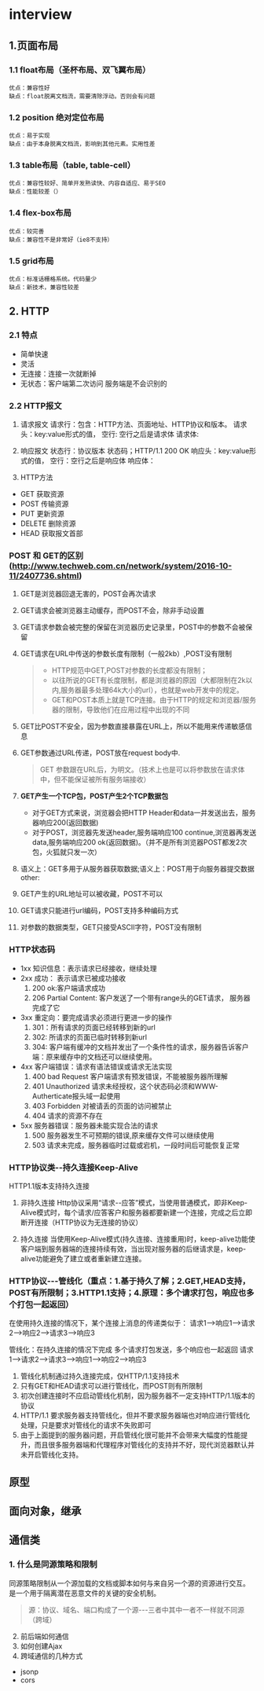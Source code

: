 # interview
## 1.页面布局
  ### 1.1 float布局（圣杯布局、双飞翼布局）
    优点：兼容性好
    缺点：float脱离文档流，需要清除浮动。否则会有问题
  ### 1.2 position 绝对定位布局
    优点：易于实现
    缺点：由于本身脱离文档流，影响到其他元素。实用性差
  ### 1.3 table布局（table, table-cell）
    优点：兼容性较好、简单开发熟读快、内容自适应、易于SEO
    缺点：性能较差（）
  ### 1.4 flex-box布局
    优点：较完善
    缺点：兼容性不是非常好（ie8不支持）
  ### 1.5 grid布局
    优点：标准话栅格系统。代码量少
    缺点：新技术，兼容性较差
## 2. HTTP
### 2.1 特点
- 简单快速
- 灵活
- 无连接：连接一次就断掉
- 无状态：客户端第二次访问 服务端是不会识别的

### 2.2 HTTP报文
1. 请求报文
  请求行：包含：HTTP方法、页面地址、HTTP协议和版本。
  请求头：key:value形式的值，
  空行: 空行之后是请求体
  请求体:
2. 响应报文
  状态行：协议版本 状态码；HTTP/1.1 200 OK
  响应头：key:value形式的值，
  空行：空行之后是响应体
  响应体：

3. HTTP方法
- GET 获取资源
- POST 传输资源
- PUT 更新资源
- DELETE 删除资源
- HEAD 获取报文首部

### POST 和 GET的区别(http://www.techweb.com.cn/network/system/2016-10-11/2407736.shtml)
1. GET是浏览器回退无害的，POST会再次请求
2. GET请求会被浏览器主动缓存，而POST不会，除非手动设置
3. GET请求参数会被完整的保留在浏览器历史记录里，POST中的参数不会被保留
4. GET请求在URL中传送的参数长度有限制（一般2kb）,POST没有限制
    > - HTTP规范中GET,POST对参数的长度都没有限制；
    > - 以往所说的GET有长度限制，都是浏览器的原因（大都限制在2k以内,服务器最多处理64k大小的url），也就是web开发中的规定。
    > - GET和POST本质上就是TCP连接。由于HTTP的规定和浏览器/服务器的限制，导致他们在应用过程中出现的不同
5. GET比POST不安全，因为参数直接暴露在URL上，所以不能用来传递敏感信息
6. GET参数通过URL传递，POST放在request body中.
   > GET 参数跟在URL后，为明文。（技术上也是可以将参数放在请求体中，但不能保证被所有服务端接收）

7. **GET产生一个TCP包，POST产生2个TCP数据包**
    - 对于GET方式来说，浏览器会把HTTP Header和data一并发送出去，服务器响应200(返回数据)
    - 对于POST，浏览器先发送header,服务端响应100 continue,浏览器再发送data,服务端响应200 ok(返回数据)。（并不是所有浏览器POST都发2次包，火狐就只发一次）
8. 语义上：GET多用于从服务器获取数据;语义上：POST用于向服务器提交数据
other:
1. GET产生的URL地址可以被收藏，POST不可以
2. GET请求只能进行url编码，POST支持多种编码方式
3. 对参数的数据类型，GET只接受ASCII字符，POST没有限制

### HTTP状态码
- 1xx 知识信息：表示请求已经接收，继续处理
- 2xx 成功： 表示请求已被成功接收
  1. 200 ok:客户端请求成功
  2. 206 Partial Content: 客户发送了一个带有range头的GET请求， 服务器完成了它
- 3xx 重定向：要完成请求必须进行更进一步的操作
  1. 301：所有请求的页面已经转移到新的url
  2. 302: 所请求的页面已临时转移到新url
  3. 304: 客户端有缓冲的文档并发出了一个条件性的请求，服务器告诉客户端：原来缓存中的文档还可以继续使用。
- 4xx 客户端错误：请求有语法错误或请求无法实现
  1. 400 bad Request 客户端请求有预发错误，不能被服务器所理解
  2. 401 Unauthorized 请求未经授权，这个状态码必须和WWW-Autherticate报头域一起使用
  3. 403 Forbidden 对被请丢的页面的访问被禁止
  4. 404 请求的资源不存在
- 5xx 服务器错误：服务器未能实现合法的请求
  1. 500 服务器发生不可预期的错误,原来缓存文件可以继续使用
  2. 503 请求未完成，服务器临时过载或宕机，一段时间后可能恢复正常

### HTTP协议类--持久连接Keep-Alive
HTTP1.1版本支持持久连接
1. 非持久连接
Http协议采用“请求--应答”模式，当使用普通模式，即非Keep-Alive模式时，每个请求/应答客户和服务器都要新建一个连接，完成之后立即断开连接（HTTP协议为无连接的协议）

2. 持久连接
当使用Keep-Alive模式(持久连接、连接重用)时，keep-alive功能使客户端到服务器端的连接持续有效，当出现对服务器的后继请求是，keep-alive功能避免了建立或者重新建立连接。

### HTTP协议---管线化（重点：1.基于持久了解；2.GET,HEAD支持，POST有所限制；3.HTTP1.1支持；4.原理：多个请求打包，响应也多个打包一起返回）
在使用持久连接的情况下，某个连接上消息的传递类似于：
请求1-->响应1-->请求2-->响应2-->请求3-->响应3

管线化：在持久连接的情况下完成
多个请求打包发送，多个响应也一起返回
请求1-->请求2-->请求3-->响应1-->响应2-->响应3

1. 管线化机制通过持久连接完成，仅HTTP/1.1支持技术
2. 只有GET和HEAD请求可以进行管线化，而POST则有所限制
3. 初次创建连接时不应启动管线化机制，因为服务器不一定支持HTTP/1.1版本的协议
4. HTTP/1.1 要求服务器支持管线化，但并不要求服务器端也对响应进行管线化处理，只是要求对管线化的请求不失败即可
5. 由于上面提到的服务器问题，开启管线化很可能并不会带来大幅度的性能提升，而且很多服务器端和代理程序对管线化的支持并不好，现代浏览器默认并未开启管线化支持。

## 原型

## 面向对象，继承


## 通信类
### 1. 什么是同源策略和限制
  同源策略限制从一个源加载的文档或脚本如何与来自另一个源的资源进行交互。
  是一个用于隔离潜在恶意文件的关键的安全机制。
  > 源：协议、域名、端口构成了一个源---三者中其中一者不一样就不同源（跨域）
2. 前后端如何通信
3. 如何创建Ajax
4. 跨域通信的几种方式
  - jsonp
  - cors
